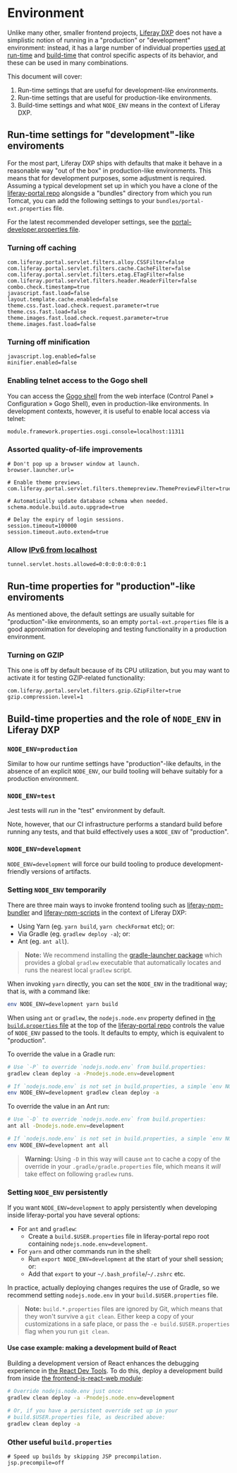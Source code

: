 # Environment

Unlike many other, smaller frontend projects, [Liferay DXP](https://github.com/liferay/liferay-portal) does not have a simplistic notion of running in a "production" or "development" environment: instead, it has a large number of individual properties [used at run-time](https://github.com/liferay/liferay-portal/blob/master/portal-impl/src/portal.properties) and [build-time](https://github.com/liferay/liferay-portal/blob/master/build.properties) that control specific aspects of its behavior, and these can be used in many combinations.

This document will cover:

1. Run-time settings that are useful for development-like environments.
2. Run-time settings that are useful for production-like environments.
3. Build-time settings and what `NODE_ENV` means in the context of Liferay DXP.

## Run-time settings for "development"-like enviroments

For the most part, Liferay DXP ships with defaults that make it behave in a reasonable way "out of the box" in production-like environments. This means that for development purposes, some adjustment is required. Assuming a typical development set up in which you have a clone of the [liferay-portal repo](https://github.com/liferay/liferay-portal) alongside a "bundles" directory from which you run Tomcat, you can add the following settings to your `bundles/portal-ext.properties` file.

For the latest recommended developer settings, see the [portal-developer.properties file](https://github.com/liferay/liferay-portal/blob/master/portal-impl/src/portal-developer.properties).

### Turning off caching

```
com.liferay.portal.servlet.filters.alloy.CSSFilter=false
com.liferay.portal.servlet.filters.cache.CacheFilter=false
com.liferay.portal.servlet.filters.etag.ETagFilter=false
com.liferay.portal.servlet.filters.header.HeaderFilter=false
combo.check.timestamp=true
javascript.fast.load=false
layout.template.cache.enabled=false
theme.css.fast.load.check.request.parameter=true
theme.css.fast.load=false
theme.images.fast.load.check.request.parameter=true
theme.images.fast.load=false
```

### Turning off minification

```
javascript.log.enabled=false
minifier.enabled=false
```

### Enabling telnet access to the Gogo shell

You can access the [Gogo shell](https://portal.liferay.dev/docs/7-2/customization/-/knowledge_base/c/using-the-felix-gogo-shell) from the web interface (Control Panel &raquo; Configuration &raquo; Gogo Shell), even in production-like environments. In development contexts, however, it is useful to enable local access via telnet:

```
module.framework.properties.osgi.console=localhost:11311
```

### Assorted quality-of-life improvements

```
# Don't pop up a browser window at launch.
browser.launcher.url=

# Enable theme previews.
com.liferay.portal.servlet.filters.themepreview.ThemePreviewFilter=true

# Automatically update database schema when needed.
schema.module.build.auto.upgrade=true

# Delay the expiry of login sessions.
session.timeout=100000
session.timeout.auto.extend=true
```

### Allow [IPv6 from localhost](https://dev.liferay.com/en/discover/deployment/-/knowledge_base/7-0/choosing-ipv4-or-ipv6)

```
tunnel.servlet.hosts.allowed=0:0:0:0:0:0:0:1
```

## Run-time properties for "production"-like enviroments

As mentioned above, the default settings are usually suitable for "production"-like environments, so an empty `portal-ext.properties` file is a good approximation for developing and testing functionality in a production environment.

### Turning on GZIP

This one is off by default because of its CPU utilization, but you may want to activate it for testing GZIP-related functionality:

```
com.liferay.portal.servlet.filters.gzip.GZipFilter=true
gzip.compression.level=1
```

## Build-time properties and the role of `NODE_ENV` in Liferay DXP

### `NODE_ENV=production`

Similar to how our runtime settings have "production"-like defaults, in the absence of an explicit `NODE_ENV`, our build tooling will behave suitably for a production environment.

### `NODE_ENV=test`

Jest tests will _run_ in the "test" environment by default.

Note, however, that our CI infrastructure performs a standard build before running any tests, and that build effectively uses a `NODE_ENV` of "production".

### `NODE_ENV=development`

`NODE_ENV=development` will force our build tooling to produce development-friendly versions of artifacts.

### Setting `NODE_ENV` temporarily

There are three main ways to invoke frontend tooling such as [liferay-npm-bundler](https://github.com/liferay/liferay-js-toolkit/tree/master/packages/liferay-npm-bundler) and [liferay-npm-scripts](https://github.com/liferay/liferay-npm-tools/tree/master/packages/liferay-npm-scripts) in the context of Liferay DXP:

-   Using Yarn (eg. `yarn build`, `yarn checkFormat` etc); or:
-   Via Gradle (eg. `gradlew deploy -a`); or:
-   Ant (eg. `ant all`).

> **Note:** We recommend installing the [gradle-launcher package](https://www.npmjs.com/package/gradle-launcher) which provides a global `gradlew` executable that automatically locates and runs the nearest local `gradlew` script.

When invoking `yarn` directly, you can set the `NODE_ENV` in the traditional way; that is, with a command like:

```sh
env NODE_ENV=development yarn build
```

When using `ant` or `gradlew`, the `nodejs.node.env` property defined in [the `build.properties` file](https://github.com/liferay/liferay-portal/blob/master/build.properties) at the top of the [liferay-portal repo](https://github.com/liferay/liferay-portal) controls the value of `NODE_ENV` passed to the tools. It defaults to empty, which is equivalent to "production".

To override the value in a Gradle run:

```sh
# Use `-P` to override `nodejs.node.env` from build.properties:
gradlew clean deploy -a -Pnodejs.node.env=development

# If `nodejs.node.env` is not set in build.properties, a simple `env NODE_ENV` will work too:
env NODE_ENV=development gradlew clean deploy -a
```

To override the value in an Ant run:

```sh
# Use `-D` to override `nodejs.node.env` from build.properties:
ant all -Dnodejs.node.env=development

# If `nodejs.node.env` is not set in build.properties, a simple `env NODE_ENV` will work too:
env NODE_ENV=development ant all
```

> **Warning:** Using `-D` in this way will cause `ant` to cache a copy of the override in your `.gradle/gradle.properties` file, which means it _will_ take effect on following `gradlew` runs.

### Setting `NODE_ENV` persistently

If you want `NODE_ENV=development` to apply persistently when developing inside liferay-portal you have several options:

-   For `ant` and `gradlew`:
    -   Create a `build.$USER.properties` file in liferay-portal repo root containing `nodejs.node.env=development`.
-   For `yarn` and other commands run in the shell:
    -   Run `export NODE_ENV=development` at the start of your shell session; or:
    -   Add that `export` to your `~/.bash_profile`/`~/.zshrc` etc.

In practice, actually deploying changes requires the use of Gradle, so we recommend setting `nodejs.node.env` in your `build.$USER.properties` file.

> **Note:** `build.*.properties` files are ignored by Git, which means that they won't survive a `git clean`. Either keep a copy of your customizations in a safe place, or pass the `-e build.$USER.properties` flag when you run `git clean`.

#### Use case example: making a development build of React

Building a development version of React enhances the debugging experience in [the React Dev Tools](https://github.com/facebook/react-devtools). To do this, deploy a development build from inside [the frontend-js-react-web module](https://github.com/liferay/liferay-portal/tree/master/modules/apps/frontend-js/frontend-js-react-web):

```sh
# Override nodejs.node.env just once:
gradlew clean deploy -a -Pnodejs.node.env=development

# Or, if you have a persistent override set up in your
# build.$USER.properties file, as described above:
gradlew clean deploy -a
```

### Other useful `build.properties`

```
# Speed up builds by skipping JSP precompilation.
jsp.precompile=off
```
